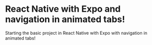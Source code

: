 # React Native with Expo and navigation in animated tabs!

Starting the basic project in React Native with Expo with navigation in animated tabs!
